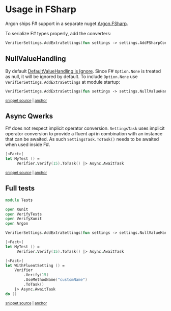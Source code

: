 <!--
GENERATED FILE - DO NOT EDIT
This file was generated by [MarkdownSnippets](https://github.com/SimonCropp/MarkdownSnippets).
Source File: /docs/mdsource/fsharp.source.md
To change this file edit the source file and then run MarkdownSnippets.
-->

# Usage in FSharp

Argon ships F# support in a separate nuget [Argon.FSharp](https://www.nuget.org/packages/Argon.FSharp/).

To serialize F# types properly, add the converters:

```fs
VerifierSettings.AddExtraSettings(fun settings -> settings.AddFSharpConverters())
```


## NullValueHandling

By default [DefaultValueHandling is Ignore](/docs/serializer-settings.md#default-settings). Since F# `Option.None` is treated as null, it will be ignored by default. To include `Option.None` use `VerifierSettings.AddExtraSettings` at module startup:

<!-- snippet: NullValueHandling -->
<a id='snippet-NullValueHandling'></a>
```fs
VerifierSettings.AddExtraSettings(fun settings -> settings.NullValueHandling <- NullValueHandling.Include)
```
<sup><a href='/src/FSharpTests/Tests.fs#L8-L10' title='Snippet source file'>snippet source</a> | <a href='#snippet-NullValueHandling' title='Start of snippet'>anchor</a></sup>
<!-- endSnippet -->


## Async Qwerks

F# does not respect implicit operator conversion. `SettingsTask` uses implicit operator conversion to provide a fluent api in combination with an instance that can be awaited. As such `SettingsTask.ToTask()` needs to be awaited when used inside F#.

<!-- snippet: FsTest -->
<a id='snippet-FsTest'></a>
```fs
[<Fact>]
let MyTest () =
     Verifier.Verify(15).ToTask() |> Async.AwaitTask
```
<sup><a href='/src/FSharpTests/Tests.fs#L12-L16' title='Snippet source file'>snippet source</a> | <a href='#snippet-FsTest' title='Start of snippet'>anchor</a></sup>
<!-- endSnippet -->


## Full tests

<!-- snippet: FSharpTests/Tests.fs -->
<a id='snippet-FSharpTests/Tests.fs'></a>
```fs
module Tests

open Xunit
open VerifyTests
open VerifyXunit
open Argon

VerifierSettings.AddExtraSettings(fun settings -> settings.NullValueHandling <- NullValueHandling.Include)

[<Fact>]
let MyTest () =
     Verifier.Verify(15).ToTask() |> Async.AwaitTask

[<Fact>]
let WithFluentSetting () =
    Verifier
        .Verify(15)
        .UseMethodName("customName")
        .ToTask()
    |> Async.AwaitTask
do ()
```
<sup><a href='/src/FSharpTests/Tests.fs#L1-L21' title='Snippet source file'>snippet source</a> | <a href='#snippet-FSharpTests/Tests.fs' title='Start of snippet'>anchor</a></sup>
<!-- endSnippet -->
